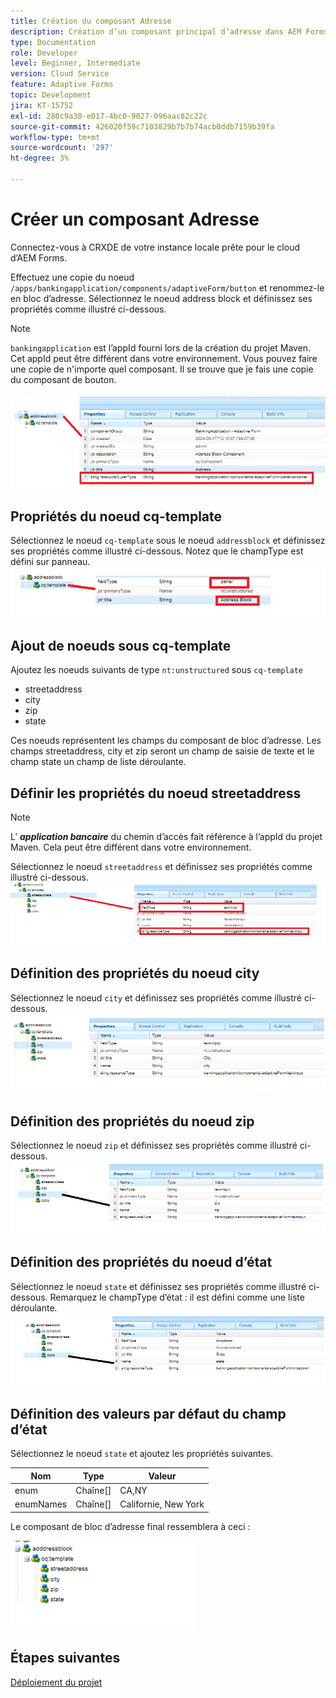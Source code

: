 ```yaml
---
title: Création du composant Adresse
description: Création d’un composant principal d’adresse dans AEM Forms Cloud Service
type: Documentation
role: Developer
level: Beginner, Intermediate
version: Cloud Service
feature: Adaptive Forms
topic: Development
jira: KT-15752
exl-id: 280c9a30-e017-4bc0-9027-096aac82c22c
source-git-commit: 426020f59c7103829b7b7b74acb0ddb7159b39fa
workflow-type: tm+mt
source-wordcount: '297'
ht-degree: 3%

---
```


# Créer un composant Adresse

Connectez-vous à CRXDE de votre instance locale prête pour le cloud d’AEM Forms.

Effectuez une copie du noeud ``/apps/bankingapplication/components/adaptiveForm/button`` et renommez-le en bloc d’adresse. Sélectionnez le noeud address block et définissez ses propriétés comme illustré ci-dessous.

>[!NOTE]
>
> ``bankingapplication`` est l’appId fourni lors de la création du projet Maven. Cet appId peut être différent dans votre environnement. Vous pouvez faire une copie de n&#39;importe quel composant. Il se trouve que je fais une copie du composant de bouton.


![address-bloc](assets/address-properties.png)

## Propriétés du noeud cq-template

Sélectionnez le noeud ``cq-template`` sous le noeud ``addressblock`` et définissez ses propriétés comme illustré ci-dessous. Notez que le champType est défini sur panneau.
![cq-template](assets/cq-template.png)

## Ajout de noeuds sous cq-template

Ajoutez les noeuds suivants de type ``nt:unstructured`` sous ``cq-template``

* streetaddress
* city
* zip
* state

Ces noeuds représentent les champs du composant de bloc d’adresse. Les champs streetaddress, city et zip seront un champ de saisie de texte et le champ state un champ de liste déroulante.

## Définir les propriétés du noeud streetaddress

>[!NOTE]
>
> L’ **_application bancaire_** du chemin d’accès fait référence à l’appId du projet Maven. Cela peut être différent dans votre environnement.

Sélectionnez le noeud ``streetaddress`` et définissez ses propriétés comme illustré ci-dessous.
![street-address](assets/streetaddress.png)

## Définition des propriétés du noeud city

Sélectionnez le noeud ``city`` et définissez ses propriétés comme illustré ci-dessous.
![city](assets/city.png)

## Définition des propriétés du noeud zip

Sélectionnez le noeud ``zip`` et définissez ses propriétés comme illustré ci-dessous.
![zip](assets/zip.png)

## Définition des propriétés du noeud d’état

Sélectionnez le noeud ``state`` et définissez ses propriétés comme illustré ci-dessous. Remarquez le champType d’état : il est défini comme une liste déroulante.
![state](assets/state.png)

## Définition des valeurs par défaut du champ d’état

Sélectionnez le noeud ``state`` et ajoutez les propriétés suivantes.

| Nom | Type | Valeur |
|----------|----------|---------------------|
| enum | Chaîne[] | CA,NY |
| enumNames | Chaîne[] | Californie, New York |


Le composant de bloc d’adresse final ressemblera à ceci :

![final-address](assets/crx-address-block.png)

## Étapes suivantes

[Déploiement du projet](./deploy-your-project.md)

